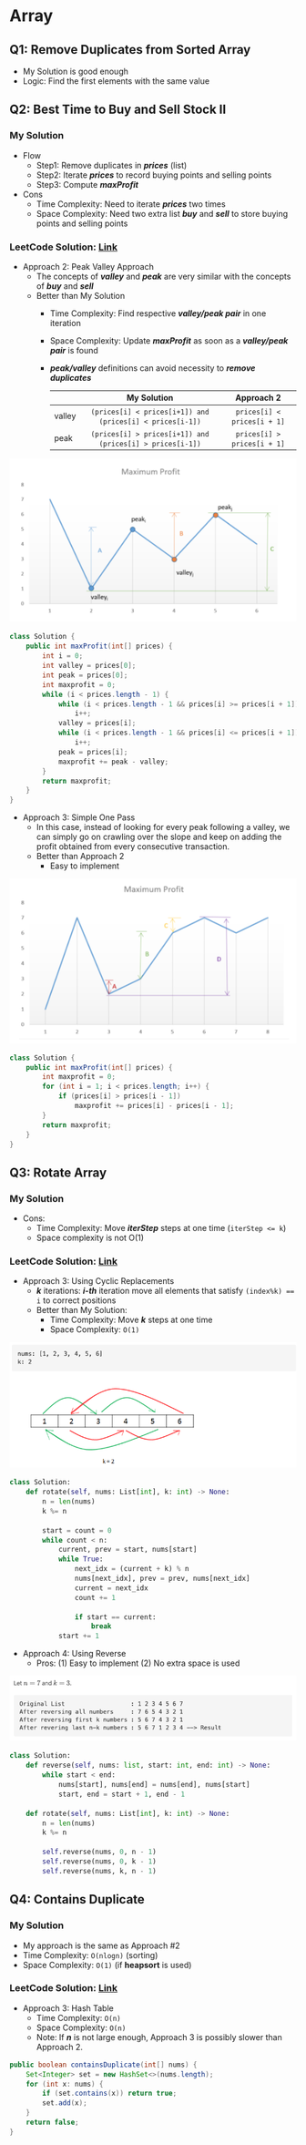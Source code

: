 # Array
## Q1: Remove Duplicates from Sorted Array
*   My Solution is good enough
*   Logic: Find the first elements with the same value
## Q2: Best Time to Buy and Sell Stock II
###  My Solution
*   Flow
    * Step1: Remove duplicates in ***prices*** (list)
    * Step2: Iterate ***prices*** to record buying points and selling points
    * Step3: Compute ***maxProfit***
*   Cons
    * Time Complexity: Need to iterate ***prices*** two times
    * Space Complexity: Need two extra list ***buy*** and ***sell*** to store buying points and selling points
### LeetCode Solution: [Link](https://leetcode.com/articles/best-time-to-buy-and-sell-stock-ii/)
*   Approach 2: Peak Valley Approach   
    * The concepts of ***valley*** and ***peak*** are very similar with the concepts of ***buy*** and ***sell***
    * Better than My Solution
      * Time Complexity: Find respective ***valley/peak pair*** in one iteration
      * Space Complexity: Update ***maxProfit*** as soon as a ***valley/peak pair*** is found
      * ***peak/valley*** definitions can avoid necessity to ***remove duplicates***

        |  | My Solution | Approach 2 |
        | :-----| :----: | :----: |
        | valley | `(prices[i] < prices[i+1]) and (prices[i] < prices[i-1])` | `prices[i] < prices[i + 1]`|
        | peak | `(prices[i] > prices[i+1]) and (prices[i] > prices[i-1])` | `prices[i] > prices[i + 1]` |
![color_logo_with_text](../Images/Q2_Approach2.png)
```java
class Solution {
    public int maxProfit(int[] prices) {
        int i = 0;
        int valley = prices[0];
        int peak = prices[0];
        int maxprofit = 0;
        while (i < prices.length - 1) {
            while (i < prices.length - 1 && prices[i] >= prices[i + 1])
                i++;
            valley = prices[i];
            while (i < prices.length - 1 && prices[i] <= prices[i + 1])
                i++;
            peak = prices[i];
            maxprofit += peak - valley;
        }
        return maxprofit;
    }
}
```
*   Approach 3: Simple One Pass
    * In this case, instead of looking for every peak following a valley, we can simply go on crawling over the slope and keep on adding the profit obtained from every consecutive transaction.
    * Better than Approach 2
      * Easy to implement

![color_logo_with_text](../Images/Q2_Approach3.png) 
```java
class Solution {
    public int maxProfit(int[] prices) {
        int maxprofit = 0;
        for (int i = 1; i < prices.length; i++) {
            if (prices[i] > prices[i - 1])
                maxprofit += prices[i] - prices[i - 1];
        }
        return maxprofit;
    }
}
```
## Q3: Rotate Array
### My Solution
*   Cons: 
    *   Time Complexity: Move ***iterStep*** steps at one time (`iterStep <= k`)
    *   Space complexity is not O(1)
### LeetCode Solution: [Link](https://leetcode.com/articles/rotate-array/)
*   Approach 3: Using Cyclic Replacements
    * ***k*** iterations: ***i-th*** iteration move all elements that satisfy `(index%k) == i` to correct positions
    * Better than My Solution:
      * Time Complexity: Move ***k*** steps at one time
      * Space Complexity: `O(1)`

![color_logo_with_text](../Images/Q3_Approach3.png)
```python
class Solution:
    def rotate(self, nums: List[int], k: int) -> None:
        n = len(nums)
        k %= n
        
        start = count = 0
        while count < n:
            current, prev = start, nums[start]
            while True:
                next_idx = (current + k) % n
                nums[next_idx], prev = prev, nums[next_idx]
                current = next_idx
                count += 1
                
                if start == current:
                    break
            start += 1
```
*   Approach 4: Using Reverse
    * Pros: (1) Easy to implement (2) No extra space is used
   
![color_logo_with_text](../Images/Q3_Approach4.png)
```python
class Solution:
    def reverse(self, nums: list, start: int, end: int) -> None:
        while start < end:
            nums[start], nums[end] = nums[end], nums[start]
            start, end = start + 1, end - 1
                
    def rotate(self, nums: List[int], k: int) -> None:
        n = len(nums)
        k %= n

        self.reverse(nums, 0, n - 1)
        self.reverse(nums, 0, k - 1)
        self.reverse(nums, k, n - 1)
```
## Q4: Contains Duplicate
### My Solution
*   My approach is the same as Approach #2
*   Time Complexity: `O(nlogn)` (sorting)
*   Space Complexity: `O(1)` (if **heapsort** is used)
### LeetCode Solution: [Link](https://leetcode.com/articles/contains-duplicate/)
*   Approach 3: Hash Table
    *  Time Complexity: `O(n)`
    *  Space Complexity: `O(n)`
    *  Note: If ***n*** is not large enough, Approach 3 is possibly slower than Approach 2.
```java
public boolean containsDuplicate(int[] nums) {
    Set<Integer> set = new HashSet<>(nums.length);
    for (int x: nums) {
        if (set.contains(x)) return true;
        set.add(x);
    }
    return false;
}
```
